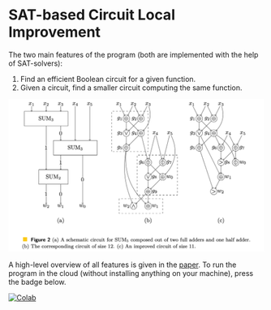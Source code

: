 # SAT-based Circuit Local Improvement

The two main features of the program (both are implemented with the help of SAT-solvers):
1. Find an efficient Boolean circuit for a given function.
2. Given a circuit, find a smaller circuit computing the same function.

![](screenshot.png)

A high-level overview of all features is given in the [paper](https://arxiv.org/abs/2102.12579).
To run the program in the cloud (without installing anything on your machine), press the badge below.

[![Colab](https://colab.research.google.com/assets/colab-badge.svg)](https://colab.research.google.com/github/alexanderskulikov/circuit_improvement/blob/master/tutorial/tutorial.ipynb)
                                                                                                
